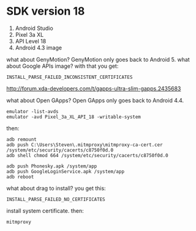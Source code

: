 # SDK version 18

1. Android Studio
2. Pixel 3a XL
3. API Level 18
4. Android 4.3 image

what about GenyMotion? GenyMotion only goes back to Android 5. what about
Google APIs image? with that you get:

~~~
INSTALL_PARSE_FAILED_INCONSISTENT_CERTIFICATES
~~~

http://forum.xda-developers.com/t/gapps-ultra-slim-gapps.2435683

what about Open GApps? Open GApps only goes back to Android 4.4.

~~~
emulator -list-avds
emulator -avd Pixel_3a_XL_API_18 -writable-system
~~~

then:

~~~
adb remount
adb push C:\Users\Steven\.mitmproxy\mitmproxy-ca-cert.cer /system/etc/security/cacerts/c8750f0d.0
adb shell chmod 664 /system/etc/security/cacerts/c8750f0d.0

adb push Phonesky.apk /system/app
adb push GoogleLoginService.apk /system/app
adb reboot
~~~

what about drag to install? you get this:

~~~
INSTALL_PARSE_FAILED_NO_CERTIFICATES
~~~

install system certificate. then:

~~~
mitmproxy
~~~
